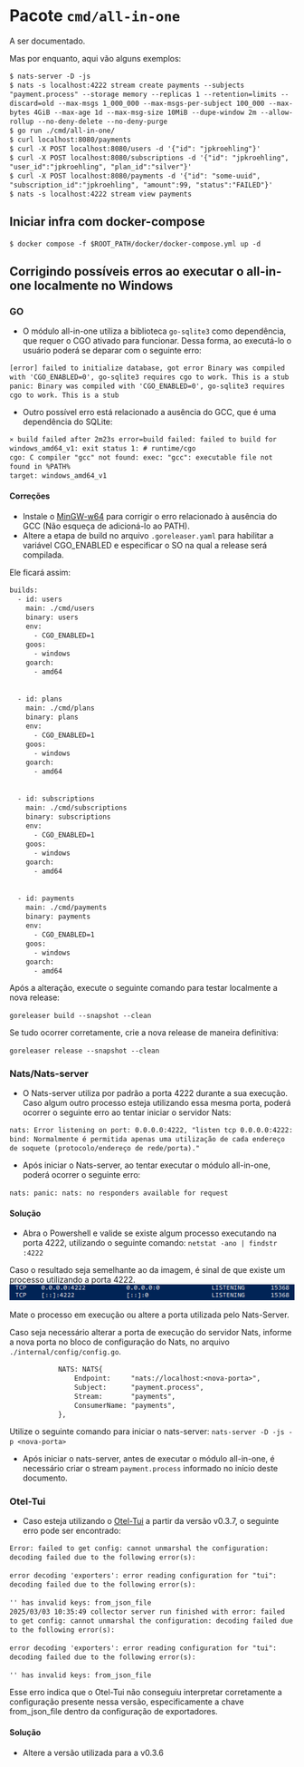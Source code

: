 # Pacote `cmd/all-in-one`

A ser documentado.

Mas por enquanto, aqui vão alguns exemplos:

```terminal
$ nats-server -D -js
$ nats -s localhost:4222 stream create payments --subjects "payment.process" --storage memory --replicas 1 --retention=limits --discard=old --max-msgs 1_000_000 --max-msgs-per-subject 100_000 --max-bytes 4GiB --max-age 1d --max-msg-size 10MiB --dupe-window 2m --allow-rollup --no-deny-delete --no-deny-purge
$ go run ./cmd/all-in-one/
$ curl localhost:8080/payments
$ curl -X POST localhost:8080/users -d '{"id": "jpkroehling"}'
$ curl -X POST localhost:8080/subscriptions -d '{"id": "jpkroehling", "user_id":"jpkroehling", "plan_id":"silver"}'
$ curl -X POST localhost:8080/payments -d '{"id": "some-uuid", "subscription_id":"jpkroehling", "amount":99, "status":"FAILED"}'
$ nats -s localhost:4222 stream view payments
```
## Iniciar infra com docker-compose

```terminal
$ docker compose -f $ROOT_PATH/docker/docker-compose.yml up -d
```

## Corrigindo possíveis erros ao executar o all-in-one localmente no Windows

### GO

- O módulo all-in-one utiliza a biblioteca `go-sqlite3` como dependência, que requer o CGO ativado para funcionar. Dessa forma, ao executá-lo o usuário poderá se deparar com o seguinte erro:  

```terminal
[error] failed to initialize database, got error Binary was compiled with 'CGO_ENABLED=0', go-sqlite3 requires cgo to work. This is a stub
panic: Binary was compiled with 'CGO_ENABLED=0', go-sqlite3 requires cgo to work. This is a stub
```

- Outro possível erro está relacionado a ausência do GCC, que é uma dependência do SQLite:

```terminal
⨯ build failed after 2m23s error=build failed: failed to build for windows_amd64_v1: exit status 1: # runtime/cgo
cgo: C compiler "gcc" not found: exec: "gcc": executable file not found in %PATH%
target: windows_amd64_v1
```

#### Correções

- Instale o [MinGW-w64](https://winlibs.com/) para corrigir o erro relacionado à ausência do GCC (Não esqueça de adicioná-lo ao PATH).
- Altere a etapa de build no arquivo `.goreleaser.yaml` para habilitar a variável CGO_ENABLED e especificar o SO na qual a release será compilada.    

Ele ficará assim:

```
builds:
  - id: users
    main: ./cmd/users
    binary: users
    env:
      - CGO_ENABLED=1
    goos:
      - windows
    goarch:
      - amd64
      

  - id: plans
    main: ./cmd/plans
    binary: plans
    env:
      - CGO_ENABLED=1
    goos:
      - windows
    goarch:
      - amd64
      

  - id: subscriptions
    main: ./cmd/subscriptions
    binary: subscriptions
    env:
      - CGO_ENABLED=1
    goos:
      - windows
    goarch:
      - amd64
      
    
  - id: payments
    main: ./cmd/payments
    binary: payments
    env:
      - CGO_ENABLED=1
    goos:
      - windows
    goarch:
      - amd64

```

Após a alteração, execute o seguinte comando para testar localmente a nova release:

`goreleaser build --snapshot --clean`

Se tudo ocorrer corretamente, crie a nova release de maneira definitiva:

`goreleaser release --snapshot --clean`

### Nats/Nats-server

- O Nats-server utiliza por padrão a porta 4222 durante a sua execução. Caso algum outro processo esteja utilizando essa mesma porta, poderá ocorrer o seguinte erro ao tentar iniciar o servidor Nats:

```terminal
nats: Error listening on port: 0.0.0.0:4222, "listen tcp 0.0.0.0:4222: 
bind: Normalmente é permitida apenas uma utilização de cada endereço de soquete (protocolo/endereço de rede/porta)."
```

- Após iniciar o Nats-server, ao tentar executar o módulo all-in-one, poderá ocorrer o seguinte erro: 

`nats: panic: nats: no responders available for request`

#### Solução

- Abra o Powershell e valide se existe algum processo executando na porta 4222, utilizando o seguinte comando: `netstat -ano | findstr :4222`

Caso o resultado seja semelhante ao da imagem, é sinal de que existe um processo utilizando a porta 4222.
![alt text](image.png)

Mate o processo em execução ou altere a porta utilizada pelo Nats-Server. 

Caso seja necessário alterar a porta de execução do servidor Nats, informe a nova porta no bloco de configuração do Nats, no arquivo `./internal/config/config.go`.
```
			NATS: NATS{
				Endpoint:     "nats://localhost:<nova-porta>",
				Subject:      "payment.process",
				Stream:       "payments",
				ConsumerName: "payments",
			},
```

Utilize o seguinte comando para iniciar o nats-server: `nats-server -D -js -p <nova-porta>`

- Após iniciar o nats-server, antes de executar o módulo all-in-one, é necessário criar o stream `payment.process` informado no início deste documento. 

### Otel-Tui

- Caso esteja utilizando o [Otel-Tui](https://github.com/ymtdzzz/otel-tui) a partir da versão v0.3.7, o seguinte erro pode ser encontrado:

```terminal
Error: failed to get config: cannot unmarshal the configuration: decoding failed due to the following error(s):

error decoding 'exporters': error reading configuration for "tui": decoding failed due to the following error(s):

'' has invalid keys: from_json_file
2025/03/03 10:35:49 collector server run finished with error: failed to get config: cannot unmarshal the configuration: decoding failed due to the following error(s):

error decoding 'exporters': error reading configuration for "tui": decoding failed due to the following error(s):

'' has invalid keys: from_json_file
```

Esse erro indica que o Otel-Tui não conseguiu interpretar corretamente a configuração presente nessa versão, especificamente a chave from_json_file dentro da configuração de exportadores.

#### Solução

- Altere a versão utilizada para a v0.3.6
